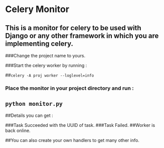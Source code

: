 # Celery Monitor


## This is a monitor for celery to be used with Django or any other framework in which you are implementing celery.



###Change the project name to yours.

###Start the celery worker by running :

##`celery -A proj worker --loglevel=info`

### Place the monitor in your project directory and run :

## `python monitor.py`

##Details you can get :

###Task Succeeded with the UUID of task.
###Task Failed.
##Worker is back online.

##You can also create your own handlers to get many other info.



